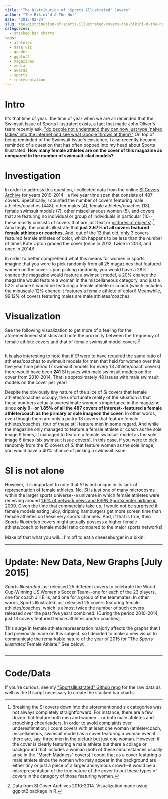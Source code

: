 ```yaml
---
title: "The Distribution of 'Sports Illustrated' Covers"
author: "The Bikini’d & The Not"
date: '2015-02-24'
slug: the-distribution-of-sports-illustrated-covers-the-bikini-d-the-not
categories:
  - stacked bar charts
tags:
  - athletes
  - data viz
  - gender
  - ggplot2
  - magazines
  - media
  - awards
  - sports
  - representation
---
```


# Intro

It's that time of year...the time of year when we are all reminded that the Swimsuit Issue of Sports Illustrated exists, a fact that made John Oliver's team recently ask, ["do people not understand they can now just type 'naked ladies' into the internet and see what Google throws at them?"](https://www.youtube.com/watch?v=l8QNDRbjong) On top of being reminded of the Swimsuit Issue's existence, I also recently became reminded of a question that has often popped into my head about Sports Illustrated: **How many female athletes are on the cover of this magazine as compared to the number of swimsuit-clad models?**

# Investigation

In order to address this question, I collected data from the online [SI Covers Archive](http://www.sicovers.com/) for years 2010-2014--a five year time span that consists of 487 covers. Specifically, I counted the number of covers featuring male athletes/coaches (448), other males (4), female athletes/coaches (13), female swimsuit models (7), other miscellaneous women (5), and covers that are featuring no individual or group of individuals in particular (10--these mostly consists of covers that are just text or [pictures of objects](http://cdn.bleacherreport.net/images_root/article/media_slots/photos/000/620/083/ND_original.jpg?1353440056)).[^1] Amazingly, the counts illustrate that **just 2.67% of all covers featured female athletes or coaches**. And, out of the 13 that did, only 3 covers featured female athletes of color, which happens to be less than the number of times Kate Upton graced the cover (once in 2012, twice in 2013, and once in 2014)!

In order to better comprehend what this means for women in sports, imagine that you were to pick randomly from all 25 magazines that featured women on the cover. Upon picking randomly, you would have a 28% chance the magazine would feature a swimsuit model, a 20% chance the magazine would feature a woman in the miscellaneous category, and just a 52% chance it would be featuring a female athlete or coach (which includes the minuscule 12% chance it features a female athlete of color)! Meanwhile, 99.12% of covers featuring males are male athletes/coaches.

# Visualization

See the following visualization to get more of a feeling for the aforementioned statistics and note the proximity between the frequency of female athlete covers and that of female swimsuit model covers.[^2]

<figure>
<center>
<img src="/post/the-distribution-of-sports-illustrated-covers-the-bikini-d-the-not_files/si1.png" alt=""/>
</center>
</figure>

It is also interesting to note that if *SI* were to have required the same ratio of athletes/coaches to swimsuit models for men that held for women over this five year time period (7 swimsuit models for every 13 athlete/coach covers) there would have been **241** SI issues with male swimsuit models on the cover from 2010-2014. That is approximately 48 issues with male swimsuit models on the cover per year!

Despite the obviously tiny nature of the slice of *SI* covers that female athletes/coaches occupy, the unfortunate reality of the situation is that these numbers actually overestimate women's importance in the magazine since **only 9--or 1.85% of all the 487 covers of interest--featured a female athlete/coach as the primary or sole imageon the cover**. In other words, even though there are only a paltry 13 covers that feature female athletes/coaches, four of these still feature men in some regard. And while the magazine only managed to feature a female athlete or coach as the sole image 9 times, it managed to feature a female swimsuit model as the sole image 6 times (six swimsuit issue covers). In this case, if you were to pick randomly from the 15 covers of *SI* that feature women as the sole image, you would have a 40% chance of picking a swimsuit issue. 

# SI is not alone

However, it is important to note that *SI* is not unique in its lack of representation of female athletes. No, *SI* is just one of many microcosms within the larger sports universe--a universe in which female athletes were receiving around [1.6% of network news and ESPN Sportscenter airtime in 2009](https://www.motherjones.com/politics/2012/06/charts-womens-athletics-title-nine-ncaa/). Given the time that commercials take up, I would not be surprised if female models eating juicy, dripping hamburgers get more screen time than female athletes on these very sports channels. And, if that is true, then *Sports Illustrated* covers might actually possess a higher female athlete/coach to female model ratio compared to the major sports networks!

Make of that what you will... I'm off to eat a cheeseburger in a bikini.

---

# Update: New Data, New Graphs [July 2015]

*Sports Illustrated* just released 25 different covers to celebrate the World Cup-Winning US Women's Soccer Team--one for each of the 23 players, one for coach Jill Ellis, and one for a group of the teammates. In other words, Sports Illustrated just released 25 covers featuring female athletes/coaches, which is almost twice the number of such covers released over the past five years combined. (During the period 2010-2014, just 13 covers featured female athletes and/or coaches).

This surge in female athlete representation majorly affects the graphs that I had previously made on this subject, so I decided to make a new visual to communicate the remarkable nature of the year of 2015 for "The *Sports Illustrated* Female Athlete." See below:

<figure>
<center>
<img src="/post/the-distribution-of-sports-illustrated-covers-the-bikini-d-the-not_files/si2.png" alt=""/>
</center>
</figure>

---

# Code/Data

If you're curious, see my ["SportsIllustrated" Github repo](https://github.com/apalbright/SportsIllustrated) for the raw data as well as the R script necessary to create the stacked bar charts.

[^1]: Breaking the SI covers down into the aforementioned six categories was not always completely straightforward. For instance, there are a few dozen that feature both men and women... or both male athletes and crouching cheerleaders. In order to avoid complaints over underestimation, I count covers with at least one woman (athlete/coach, miscellaneous, swimsuit model) as a cover featuring a woman even if there are, say, three men in the picture but just one woman. However, if the cover is clearly featuring a male athlete but there a collage or background that includes a woman (both of these circumstances usually arise in the "March Madness" covers) I count that as a cover featuring a male athlete since the women who may appear in the background are either tiny or just a piece of a larger anonymous crowd--it would be a misrepresentation of the true nature of the cover to put these types of covers in the category of those featuring women.

[^2]: Data from SI Cover Archives 2010-2014. Visualization made using ggplot2 package in R.
